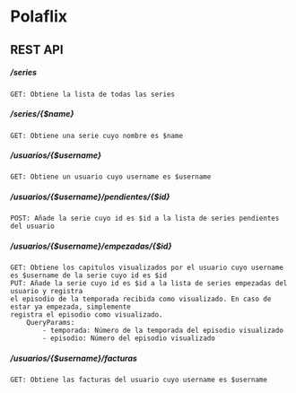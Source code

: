# Polaflix

## REST API
##### /series
	GET: Obtiene la lista de todas las series
##### /series/{$name}
	GET: Obtiene una serie cuyo nombre es $name
##### /usuarios/{$username}
	GET: Obtiene un usuario cuyo username es $username
##### /usuarios/{$username}/pendientes/{$id}
	POST: Añade la serie cuyo id es $id a la lista de series pendientes del usuario
##### /usuarios/{$username}/empezadas/{$id}
	GET: Obtiene los capitulos visualizados por el usuario cuyo username es $username de la serie cuyo id es $id 
	PUT: Añade la serie cuyo id es $id a la lista de series empezadas del usuario y registra
	el episodio de la temporada recibida como visualizado. En caso de estar ya empezada, simplemente
	registra el episodio como visualizado.
		QueryParams:
			- temporada: Número de la temporada del episodio visualizado
			- episodio: Número del episodio visualizado
##### /usuarios/{$username}/facturas
	GET: Obtiene las facturas del usuario cuyo username es $username
